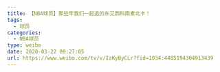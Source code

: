 ```yaml
---
title: 【NBA球员】那些年我们一起追的东艾西科南麦北卡！
tags:
  - 球员
categories:
  - NBA球员
type: weibo
date: 2020-03-22 09:27:05
url: https://www.weibo.com/tv/v/IzKyByCLr?fid=1034:4485194304913439
---
```


<!-- more -->